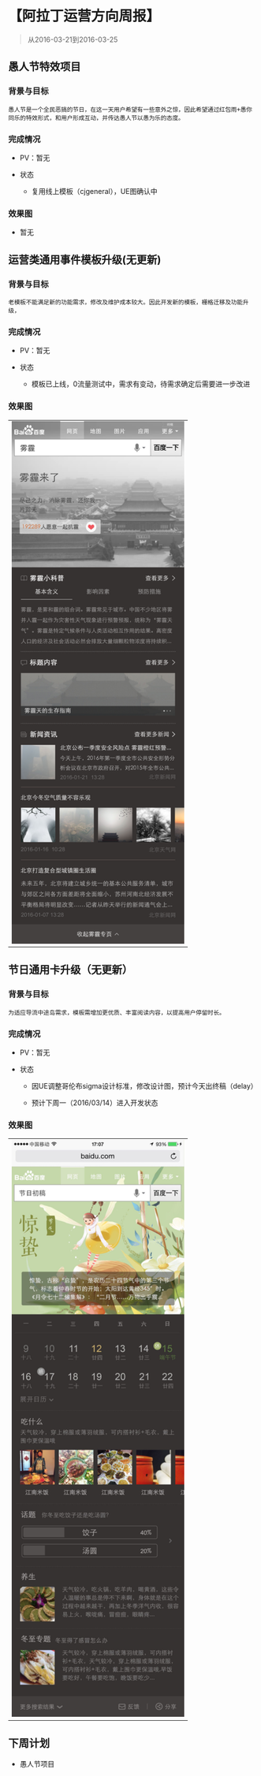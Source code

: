 # 【阿拉丁运营方向周报】

> 从2016-03-21到2016-03-25
    
## 愚人节特效项目

### 背景与目标

```
愚人节是一个全民恶搞的节日，在这一天用户希望有一些意外之惊，因此希望通过红包雨+愚你同乐的特效形式，和用户形成互动，并传达愚人节以愚为乐的态度。
```

### 完成情况

- PV：暂无

- 状态

    - 复用线上模板（cjgeneral），UE图确认中
    
### 效果图

- 暂无


## 运营类通用事件模板升级(无更新)

### 背景与目标

```
老模板不能满足新的功能需求，修改及维护成本较大。因此开发新的模板，栅格迁移及功能升级，
```

### 完成情况

- PV：暂无

- 状态

    - 模板已上线，0流量测试中，需求有变动，待需求确定后需要进一步改进
    
### 效果图

<table algin="center">
<tr>
<td><img src="../2016-02-05/img/wangpei07/wp01.png" width="350px"></td>
</tr>
</table>

## 节日通用卡升级（无更新）

### 背景与目标

```
为适应导流中途岛需求，模板需增加更优质、丰富阅读内容，以提高用户停留时长。
```

### 完成情况

- PV：暂无

- 状态

    - 因UE调整哥伦布sigma设计标准，修改设计图，预计今天出终稿（delay）
    
    - 预计下周一（2016/03/14）进入开发状态

### 效果图

<table algin="center">
<tr>
<td><img src="../2016-03-11/img/wangpei07/img01.png" width="350px"></td>
</tr>
</table>


## 下周计划

- 愚人节项目

